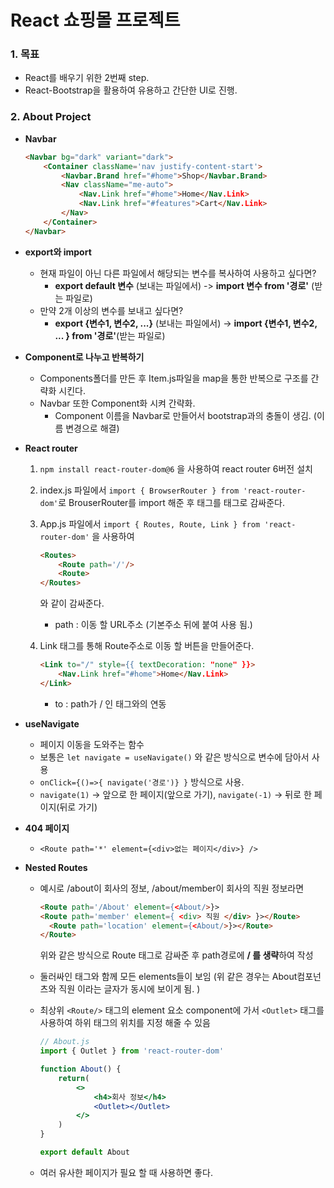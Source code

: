 # React 쇼핑몰 프로젝트

### 1. 목표

- React를 배우기 위한 2번째 step.
- React-Bootstrap을 활용하여 유용하고 간단한 UI로 진행.



### 2. About Project

- **Navbar**

  ```html
  <Navbar bg="dark" variant="dark">
      <Container className='nav justify-content-start'>
          <Navbar.Brand href="#home">Shop</Navbar.Brand>
          <Nav className="me-auto">
              <Nav.Link href="#home">Home</Nav.Link>
              <Nav.Link href="#features">Cart</Nav.Link>
          </Nav>
      </Container>
  </Navbar>
  ```

- **export와 import**

  - 현재 파일이 아닌 다른 파일에서 해당되는 변수를 복사하여 사용하고 싶다면?
    - **export default 변수** (보내는 파일에서) -> **import 변수 from '경로'** (받는 파일로)
  - 만약 2개 이상의 변수를 보내고 싶다면?
    - **export {변수1, 변수2, ...}** (보내는 파일에서) -> **import {변수1, 변수2, ... }  from '경로'**(받는 파일로)

- **Component로 나누고 반복하기**

  - Components폴더를 만든 후 Item.js파일을 map을 통한 반복으로 구조를 간략화 시킨다.
  - Navbar 또한 Component화 시켜 간략화.
    - Component 이름을 Navbar로 만들어서 bootstrap과의 충돌이 생김. (이름 변경으로 해결)

- **React router**

  1. `npm install react-router-dom@6` 을 사용하여 react router 6버전 설치

  2. index.js 파일에서  `import { BrowserRouter } from 'react-router-dom'`로 BrouserRouter를 import 해준 후 <App/> 태그를 <BrowserRouter> 태그로 감싸준다.

  3. App.js 파일에서 `import { Routes, Route, Link } from 'react-router-dom'` 을 사용하여

     ```html
     <Routes>
         <Route path='/'/>
         <Route>
     </Routes>
     ```

     와 같이 감싸준다.

     * path : 이동 할 URL주소 (기본주소 뒤에 붙여 사용 됨.)

  4. Link 태그를 통해 Route주소로 이동 할 버튼을 만들어준다. 

     ```html
     <Link to="/" style={{ textDecoration: "none" }}>
         <Nav.Link href="#home">Home</Nav.Link>
     </Link>
     ```

     - to : path가 / 인 태그와의 연동
  
- **useNavigate**

  - 페이지 이동을 도와주는 함수
  - 보통은 `let navigate = useNavigate()` 와 같은 방식으로 변수에 담아서 사용
  - `onClick={()=>{ navigate('경로')} }` 방식으로 사용.
  - `navigate(1)`  → 앞으로 한 페이지(앞으로 가기), `navigate(-1)` → 뒤로 한 페이지(뒤로 가기)
  
- **404 페이지**

  - `<Route path='*' element={<div>없는 페이지</div>} />`

- **Nested Routes**

  - 예시로 /about이 회사의 정보, /about/member이 회사의 직원 정보라면

    ```html
    <Route path='/About' element={<About/>}>
    <Route path='member' element={ <div> 직원 </div> }></Route>
      <Route path='location' element={<About/>}></Route>
    </Route>
    ```
  
    위와 같은 방식으로 Route 태그로 감싸준 후 path경로에 **/ 를 생략**하여 작성
  
  - 둘러싸인 태그와 함께 모든 elements들이 보임 (위 같은 경우는 About컴포넌츠와 직원 이라는 글자가 동시에 보이게 됨. )

  - 최상위 `<Route/>` 태그의 element 요소 component에 가서 `<Outlet>` 태그를 사용하여 하위 태그의 위치를 지정 해줄 수 있음

    ```jsx
    // About.js
    import { Outlet } from 'react-router-dom'
    
    function About() {
    	return(
    		<>
    			<h4>회사 정보</h4>
    			<Outlet></Outlet>
    		</>
    	)
    }
    
    export default About
    ```
  
  - 여러 유사한 페이지가 필요 할 때 사용하면 좋다.
